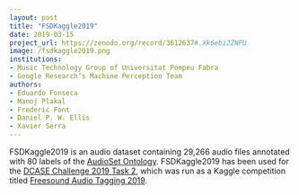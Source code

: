 ```yaml
---
layout: post
title: "FSDKaggle2019"
date: 2019-03-15
project_url: https://zenodo.org/record/3612637#.Xk6ebi2ZNPU
image: /fsdkaggle2019.png
institutions:
- Music Technology Group of Universitat Pompeu Fabra
- Google Research’s Machine Perception Team
authors: 
- Eduardo Fonseca
- Manoj Plakal
- Frederic Font
- Daniel P. W. Ellis
- Xavier Serra
---
```


FSDKaggle2019 is an audio dataset containing 29,266 audio files annotated with 80 labels of the [AudioSet Ontology](https://research.google.com/audioset////////ontology/index.html). FSDKaggle2019 has been used for the [DCASE Challenge 2019 Task 2](http://dcase.community/challenge2019/task-audio-tagging), which was run as a Kaggle competition titled [Freesound Audio Tagging 2019](https://www.kaggle.com/c/freesound-audio-tagging-2019).
